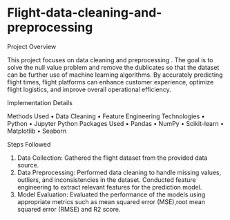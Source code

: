 # Flight-data-cleaning-and-preprocessing

Project Overview

This project focuses on data cleaning and preprocessing . The goal is to solve the null value problem and remove the dublicates so that the dataset can be further use of machine learning algorithms. By accurately predicting flight times, flight platforms can enhance customer experience, optimize flight logistics, and improve overall operational efficiency.

Implementation Details

Methods Used
•	Data Cleaning
•	Feature Engineering
Technologies
•	Python
•	Jupyter
Python Packages Used
•	Pandas
•	NumPy
•	Scikit-learn
•	Matplotlib
•	Seaborn

Steps Followed

1.	Data Collection: Gathered the flight dataset from the provided data source.
2.	Data Preprocessing: Performed data cleaning to handle missing values, outliers, and inconsistencies in the dataset. Conducted feature engineering to extract relevant features for the prediction model.
3.	Model Evaluation: Evaluated the performance of the models using appropriate metrics such as mean squared error (MSE),root mean squared error (RMSE) and R2 score.
